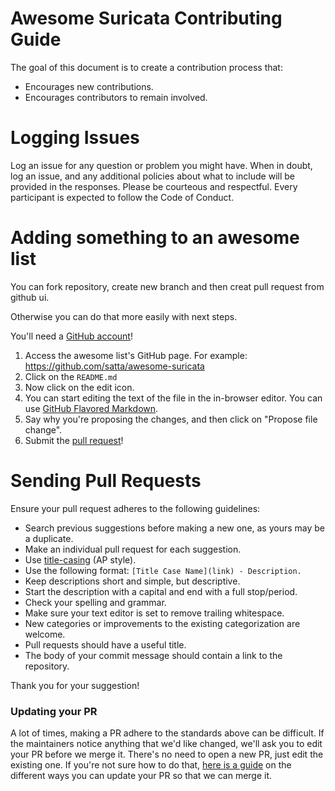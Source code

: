 # Awesome Suricata Contributing Guide 

The goal of this document is to create a contribution process that:

* Encourages new contributions.
* Encourages contributors to remain involved.

# Logging Issues

Log an issue for any question or problem you might have. When in doubt, log an issue, and
any additional policies about what to include will be provided in the responses. Please be courteous and respectful. 
Every participant is expected to follow the Code of Conduct.

# Adding something to an awesome list

You can fork repository, create new branch and then creat pull request from github ui. 

Otherwise you can do that more easily with next steps.

You'll need a [GitHub account](https://github.com/join)!

1. Access the awesome list's GitHub page. For example: https://github.com/satta/awesome-suricata
2. Click on the `README.md`
3. Now click on the edit icon. 
4. You can start editing the text of the file in the in-browser editor. You can use [GitHub Flavored Markdown](https://help.github.com/articles/github-flavored-markdown/).
5. Say why you're proposing the changes, and then click on "Propose file change".
6. Submit the [pull request](https://help.github.com/articles/using-pull-requests/)!

# Sending Pull Requests

Ensure your pull request adheres to the following guidelines:

- Search previous suggestions before making a new one, as yours may be a duplicate.
- Make an individual pull request for each suggestion.
- Use [title-casing](http://titlecapitalize.com) (AP style).
- Use the following format: `[Title Case Name](link) - Description.`
- Keep descriptions short and simple, but descriptive.
- Start the description with a capital and end with a full stop/period.
- Check your spelling and grammar.
- Make sure your text editor is set to remove trailing whitespace.
- New categories or improvements to the existing categorization are welcome.
- Pull requests should have a useful title.
- The body of your commit message should contain a link to the repository.

Thank you for your suggestion!

### Updating your PR

A lot of times, making a PR adhere to the standards above can be difficult. If the maintainers notice anything that we'd like changed, we'll ask you to edit your PR before we merge it. There's no need to open a new PR, just edit the existing one. If you're not sure how to do that, [here is a guide](https://github.com/RichardLitt/docs/blob/master/amending-a-commit-guide.md) on the different ways you can update your PR so that we can merge it.
